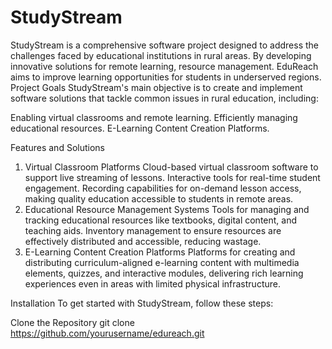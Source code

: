 # StudyStream
StudyStream is a comprehensive software project designed to address the challenges faced by educational institutions in rural areas. By developing innovative solutions for remote learning, resource management. EduReach aims to improve learning opportunities for students in underserved regions.
Project Goals
StudyStream's main objective is to create and implement software solutions that tackle common issues in rural education, including:

Enabling virtual classrooms and remote learning.
Efficiently managing educational resources.
E-Learning Content Creation Platforms.

Features and Solutions
1. Virtual Classroom Platforms
Cloud-based virtual classroom software to support live streaming of lessons.
Interactive tools for real-time student engagement.
Recording capabilities for on-demand lesson access, making quality education accessible to students in remote areas.
2. Educational Resource Management Systems
Tools for managing and tracking educational resources like textbooks, digital content, and teaching aids.
Inventory management to ensure resources are effectively distributed and accessible, reducing wastage.
3. E-Learning Content Creation Platforms
Platforms for creating and distributing curriculum-aligned e-learning content with multimedia elements, quizzes, and interactive modules, delivering rich learning experiences even in areas with limited physical infrastructure.

Installation
To get started with StudyStream, follow these steps:

Clone the Repository
git clone https://github.com/yourusername/edureach.git


